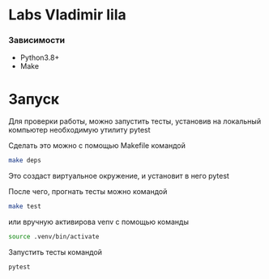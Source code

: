 # Labs Vladimir lila

### Зависимости

- Python3.8+
- Make

# Запуск

Для проверки работы, можно запустить тесты, установив на локальный компьютер необходимую утилиту pytest

Сделать это можно с помощью Makefile командой

```bash
make deps
```

Это создаст виртуальное окружение, и установит в него pytest

После чего, прогнать тесты можно командой

```bash
make test
```

или вручную активирова venv с помощью команды

```bash
source .venv/bin/activate
```

Запустить тесты командой

```bash
pytest
```


